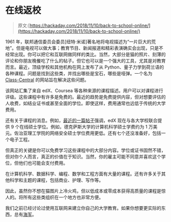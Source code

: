 # 在线返校

> 原文:[https://hackaday.com/2018/11/10/back-to-school-online/](https://hackaday.com/2018/11/10/back-to-school-online/)

1961 年，联邦通信委员会委员[纽特·米诺]著名地将电视描述为“一片巨大的荒地”。但是电视可以做大事；教育节目、新闻报道和精彩表演确实会出现，只是不经常出现。你可以把它和互联网做同样的类比。当然，大部分是猫的照片、刻薄的评论和你朋友晚餐吃了什么的帖子。但它也可以是一个强大的工具，尤其是对教育而言。最近，顶级学校和其他机构在网上发布了从 Python、量子力学到荷兰语的各种课程。问题是找到这些类，并找出哪些是宝石，哪些是哑弹。一个名为 [Class-Central](https://www.class-central.com/) 的网站旨在解决这些问题。

该网站汇集了来自 edX、Coursea 等各种来源的课程描述。用户可以对课程进行评级。这些课程中有许多是免费的。最近的趋势是免费提供内容，但对想要评估的人收费，如结业证书或甚至全面的学位。即使这样，费用通常也远低于传统的大学费用。

还有关于课程的消息。例如，[最近的一篇帖子](https://www.class-central.com/report/7-new-mooc-based-fully-online-masters-degrees-announced-edx/)强调，edX 现在与各大学校联合提供 9 个在线硕士学位。例如，德克萨斯大学的计算机科学硕士学费约为 1 万美元。佐治亚理工学院的网络安全硕士学位费用更低。还有七个还没准备好，包括一个电子工程。

但真正的关键是你可以免费学习这些课程中的大部分内容。学位或证书固然不错，但对你个人而言，真正的价值在于知识。当然，你的雇主可能不同意并喜欢这个学位，但他们也可能会支付费用。

在计算机科学、数据科学、编程、数学和工程方面有大量的课程。还有许多关于其他科学和主题的课程，包括商业、护理、写作等。

因此，虽然你不想在猫图片上冷火鸡，但以低成本或零成本获得高质量的课程是惊人的。将所有这些类组织在一个地方也非常方便。

我们之前已经讨论过使用互联网来建立你自己的大学教育。如果你想要更实际的东西，总有[海军](https://hackaday.com/2017/06/09/electronics-education-courtesy-of-the-us-navy/)。